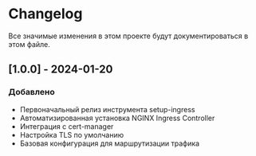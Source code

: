 # Changelog

Все значимые изменения в этом проекте будут документироваться в этом файле.

## [1.0.0] - 2024-01-20

### Добавлено
- Первоначальный релиз инструмента setup-ingress
- Автоматизированная установка NGINX Ingress Controller
- Интеграция с cert-manager
- Настройка TLS по умолчанию
- Базовая конфигурация для маршрутизации трафика